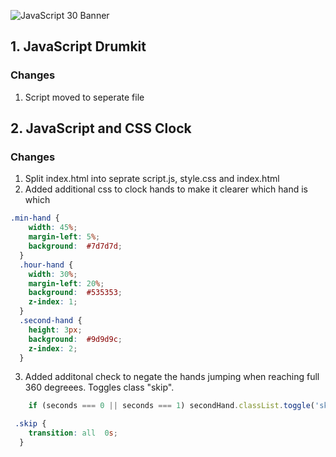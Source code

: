 ![JavaScript 30 Banner](https://lh3.googleusercontent.com/S8slXDe-rMTb7LP89OATxZAMqVTr9OU7YNGUO5Dv1JcSSwYKbJZgtKTosvenoyZZUEbKO36K_AVQ)

## 1. JavaScript Drumkit
### Changes
1. Script moved to seperate file

## 2. JavaScript and CSS Clock
### Changes
1. Split index.html into seprate script.js, style.css and index.html
2. Added additional css to clock hands to make it clearer which hand is which 
```css
.min-hand {
    width: 45%;
    margin-left: 5%;
    background:  #7d7d7d;
  }
  .hour-hand {
    width: 30%;
    margin-left: 20%;
    background:  #535353;
    z-index: 1;
  }
  .second-hand {
    height: 3px;
    background:  #9d9d9c;
    z-index: 2;
  }
```
3. Added additonal check to negate the hands jumping when reaching full 360 degreees. Toggles class "skip".
```javascript
    if (seconds === 0 || seconds === 1) secondHand.classList.toggle('skip');
```
```css
 .skip {
    transition: all  0s;
  }
```